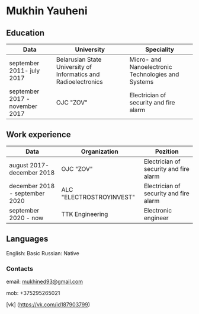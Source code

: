 # Mukhin Yauheni
## Education
| Data |  University | Speciality |
| ------ | ------ | ------ |
| september 2011- july 2017 | Belarusian State University of Informatics and Radioelectronics | Micro- and Nanoelectronic Technologies and Systems |
| september 2017 - november 2017 | OJC "ZOV" | Electrician of security and fire alarm |
## Work experience
| Data | Organization | Pozition |
| ------ | ------ | ------ |
| august 2017- december 2018 | OJC "ZOV" | Electrician of security and fire alarm |
| december 2018 - september 2020 | ALC "ELECTROSTROYINVEST" | Electrician of security and fire alarm |
| september 2020 - now | TTK Engineering | Electronic engineer |
## Languages
English: Basic
Russian: Native
### Contacts 
email: mukhined93@gmail.com

mob: +375295265021

[vk] (https://vk.com/id187903799)

